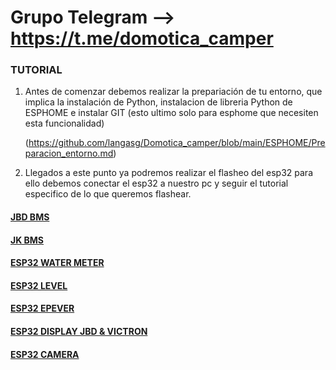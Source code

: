 # Grupo Telegram --> https://t.me/domotica_camper

### TUTORIAL

1. Antes de comenzar debemos realizar la prepariación de tu entorno, que implica la instalación de Python, instalacion de libreria Python de ESPHOME e instalar GIT (esto ultimo solo para esphome que necesiten esta funcionalidad)
  
   (https://github.com/langasg/Domotica_camper/blob/main/ESPHOME/Preparacion_entorno.md)


2. Llegados a este punto ya podremos realizar el flasheo del esp32 para ello debemos conectar el esp32 a nuestro pc y seguir el tutorial especifico de lo que queremos flashear.

#### [JBD BMS](https://github.com/langasg/Domotica_camper/blob/main/ESPHOME/JBD_BMS/README.md)

#### [JK BMS](https://github.com/langasg/Domotica_camper/blob/main/ESPHOME/JK_BMS/README.md)

#### [ESP32 WATER METER](https://github.com/langasg/Domotica_camper/blob/main/ESPHOME/esp32_water_meter/README.md)

#### [ESP32 LEVEL](https://github.com/langasg/Domotica_camper/blob/main/ESPHOME/esp32_level/README.md)

#### [ESP32 EPEVER](https://github.com/langasg/Domotica_camper/blob/main/ESPHOME/esphome_epever/README.md)

#### [ESP32 DISPLAY JBD & VICTRON](https://github.com/langasg/Domotica_camper/blob/main/ESPHOME/DISPLAY_JBD_BMS/README.md)

#### [ESP32 CAMERA](https://github.com/langasg/Domotica_camper/blob/main/ESPHOME/ESPCAMERA/README.md)
